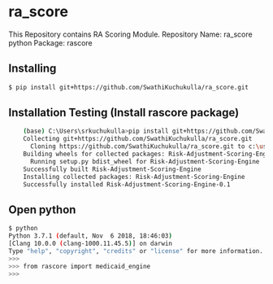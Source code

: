 # ra_score
This Repository contains RA Scoring Module.
Repository Name: ra_score
python Package: rascore


## Installing
```sh
$ pip install git+https://github.com/SwathiKuchukulla/ra_score.git
```

## Installation Testing (Install rascore package)
```sh
	(base) C:\Users\srkuchukulla>pip install git+https://github.com/SwathiKuchukulla/ra_score.git
	Collecting git+https://github.com/SwathiKuchukulla/ra_score.git
	  Cloning https://github.com/SwathiKuchukulla/ra_score.git to c:\users\
	Building wheels for collected packages: Risk-Adjustment-Scoring-Engine
	  Running setup.py bdist_wheel for Risk-Adjustment-Scoring-Engine ... done  
	Successfully built Risk-Adjustment-Scoring-Engine
	Installing collected packages: Risk-Adjustment-Scoring-Engine
	Successfully installed Risk-Adjustment-Scoring-Engine-0.1
```

## Open python
```sh
$ python
Python 3.7.1 (default, Nov  6 2018, 18:46:03)
[Clang 10.0.0 (clang-1000.11.45.5)] on darwin
Type "help", "copyright", "credits" or "license" for more information.
>>>
>>> from rascore import medicaid_engine
>>>
```